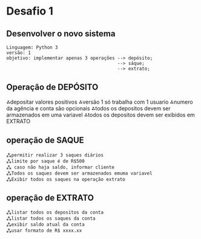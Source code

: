 # Desafio 1
## Desenvolver o novo sistema
    Linguagem: Python 3
    versão: 1
    objetivo: implementar apenas 3 operações --> depósito;
                                             --> sáque;
                                             --> extrato; 
    
## Operação de DEPÓSITO
 ⁂depositar valores positivos
 ⁂versão 1 só trabalha com 1 usuario
 ⁂numero da agência e conta são opcionais
 ⁂todos os depositos devem ser armazenados em uma variavel
 ⁂todos os depositos devem ser exibidos em EXTRATO

## operação de SAQUE
    ⁂permitir realizar 3 saques diários
    ⁂limite por saque é de R$500
    ⁂ caso não haja saldo, informar cliente
    ⁂Todos os saques devem ser armazenados emuma variavel
    ⁂Exibir todos os saques na operação extrato

## operação de EXTRATO
    ⁂listar todos os depositos da conta
    ⁂listar todos os saques da conta
    ⁂exibir saldo atual da conta
    ⁂usar formato de R$ xxxx.xx